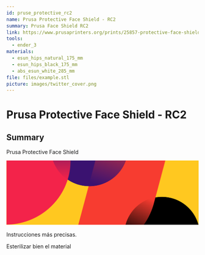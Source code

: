 ```yaml
---
id: pruse_protective_rc2
name: Prusa Protective Face Shield - RC2
summary: Prusa Face Shield RC2
link: https://www.prusaprinters.org/prints/25857-protective-face-shield-
tools:
  - ender_3
materials:
  - esun_hips_natural_175_mm
  - esun_hips_black_175_mm
  - abs_esun_white_285_mm
file: files/example.stl
picture: images/twitter_cover.png
---
```


# Prusa Protective Face Shield - RC2

## Summary

Prusa Protective Face Shield

![Dojo imagen](./img/twitter_cover.png)

Instrucciones más precisas.

Esterilizar bien el material